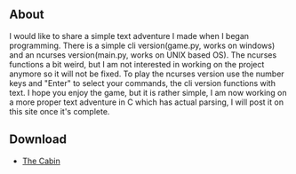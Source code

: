 ## About

I would like to share a simple text adventure I made when I began
programming. There is a simple cli version(game.py, works on windows)
and an ncurses version(main.py, works on UNIX based OS). The ncurses
functions a bit weird, but I am not interested in working on the project
anymore so it will not be fixed. To play the ncurses version use the
number keys and \"Enter\" to select your commands, the cli version
functions with text. I hope you enjoy the game, but it is rather simple,
I am now working on a more proper text adventure in C which has actual
parsing, I will post it on this site once it\'s complete.

## Download

-   [The Cabin](https://gitlab.com/TeaSkittle/the-cabin/)
